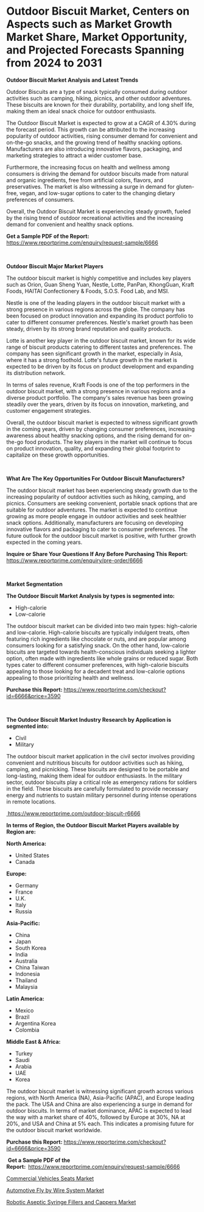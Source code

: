 <p><h1>Outdoor Biscuit Market, Centers on Aspects such as Market Growth Market Share, Market Opportunity, and Projected Forecasts Spanning from 2024 to 2031</h1></p><p><strong>Outdoor Biscuit Market Analysis and Latest Trends</strong></p>
<p><p>Outdoor Biscuits are a type of snack typically consumed during outdoor activities such as camping, hiking, picnics, and other outdoor adventures. These biscuits are known for their durability, portability, and long shelf life, making them an ideal snack choice for outdoor enthusiasts.</p><p>The Outdoor Biscuit Market is expected to grow at a CAGR of 4.30% during the forecast period. This growth can be attributed to the increasing popularity of outdoor activities, rising consumer demand for convenient and on-the-go snacks, and the growing trend of healthy snacking options. Manufacturers are also introducing innovative flavors, packaging, and marketing strategies to attract a wider customer base.</p><p>Furthermore, the increasing focus on health and wellness among consumers is driving the demand for outdoor biscuits made from natural and organic ingredients, free from artificial colors, flavors, and preservatives. The market is also witnessing a surge in demand for gluten-free, vegan, and low-sugar options to cater to the changing dietary preferences of consumers.</p><p>Overall, the Outdoor Biscuit Market is experiencing steady growth, fueled by the rising trend of outdoor recreational activities and the increasing demand for convenient and healthy snack options.</p></p>
<p><strong>Get a Sample PDF of the Report:&nbsp;</strong> <a href="https://www.reportprime.com/enquiry/request-sample/6666">https://www.reportprime.com/enquiry/request-sample/6666</a></p>
<p>&nbsp;</p>
<p><strong>Outdoor Biscuit Major Market Players</strong></p>
<p><p>The outdoor biscuit market is highly competitive and includes key players such as Orion, Guan Sheng Yuan, Nestle, Lotte, PanPan, KhongGuan, Kraft Foods, HAITAI Confectionery & Foods, S.O.S. Food Lab, and MSI. </p><p>Nestle is one of the leading players in the outdoor biscuit market with a strong presence in various regions across the globe. The company has been focused on product innovation and expanding its product portfolio to cater to different consumer preferences. Nestle's market growth has been steady, driven by its strong brand reputation and quality products.</p><p>Lotte is another key player in the outdoor biscuit market, known for its wide range of biscuit products catering to different tastes and preferences. The company has seen significant growth in the market, especially in Asia, where it has a strong foothold. Lotte's future growth in the market is expected to be driven by its focus on product development and expanding its distribution network.</p><p>In terms of sales revenue, Kraft Foods is one of the top performers in the outdoor biscuit market, with a strong presence in various regions and a diverse product portfolio. The company's sales revenue has been growing steadily over the years, driven by its focus on innovation, marketing, and customer engagement strategies.</p><p>Overall, the outdoor biscuit market is expected to witness significant growth in the coming years, driven by changing consumer preferences, increasing awareness about healthy snacking options, and the rising demand for on-the-go food products. The key players in the market will continue to focus on product innovation, quality, and expanding their global footprint to capitalize on these growth opportunities.</p></p>
<p>&nbsp;</p>
<p><strong>What Are The Key Opportunities For Outdoor Biscuit Manufacturers?</strong></p>
<p><p>The outdoor biscuit market has been experiencing steady growth due to the increasing popularity of outdoor activities such as hiking, camping, and picnics. Consumers are seeking convenient, portable snack options that are suitable for outdoor adventures. The market is expected to continue growing as more people engage in outdoor activities and seek healthier snack options. Additionally, manufacturers are focusing on developing innovative flavors and packaging to cater to consumer preferences. The future outlook for the outdoor biscuit market is positive, with further growth expected in the coming years.</p></p>
<p><strong>Inquire or Share Your Questions If Any Before Purchasing This Report:</strong> <a href="https://www.reportprime.com/enquiry/pre-order/6666">https://www.reportprime.com/enquiry/pre-order/6666</a></p>
<p>&nbsp;</p>
<p><strong>Market Segmentation</strong></p>
<p><strong>The Outdoor Biscuit Market Analysis by types is segmented into:</strong></p>
<p><ul><li>High-calorie</li><li>Low-calorie</li></ul></p>
<p><p>The outdoor biscuit market can be divided into two main types: high-calorie and low-calorie. High-calorie biscuits are typically indulgent treats, often featuring rich ingredients like chocolate or nuts, and are popular among consumers looking for a satisfying snack. On the other hand, low-calorie biscuits are targeted towards health-conscious individuals seeking a lighter option, often made with ingredients like whole grains or reduced sugar. Both types cater to different consumer preferences, with high-calorie biscuits appealing to those looking for a decadent treat and low-calorie options appealing to those prioritizing health and wellness.</p></p>
<p><strong>Purchase this Report:&nbsp;</strong><a href="https://www.reportprime.com/checkout?id=6666&price=3590">https://www.reportprime.com/checkout?id=6666&price=3590</a></p>
<p>&nbsp;</p>
<p><strong>The Outdoor Biscuit Market Industry Research by Application is segmented into:</strong></p>
<p><ul><li>Civil</li><li>Military</li></ul></p>
<p><p>The outdoor biscuit market application in the civil sector involves providing convenient and nutritious biscuits for outdoor activities such as hiking, camping, and picnicking. These biscuits are designed to be portable and long-lasting, making them ideal for outdoor enthusiasts. In the military sector, outdoor biscuits play a critical role as emergency rations for soldiers in the field. These biscuits are carefully formulated to provide necessary energy and nutrients to sustain military personnel during intense operations in remote locations.</p></p>
<p><a href="https://www.reportprime.com/outdoor-biscuit-r6666">&nbsp;https://www.reportprime.com/outdoor-biscuit-r6666</a></p>
<p><strong>In terms of Region, the Outdoor Biscuit Market Players available by Region are:</strong></p>
<p>
    <p> <strong> North America: </strong>
        <ul>
            <li>United States</li>
            <li>Canada</li>
        </ul>
        </p> 
    <p> <strong> Europe: </strong>
        <ul>
            <li>Germany</li>
            <li>France</li>
            <li>U.K.</li>
            <li>Italy</li>
            <li>Russia</li>
        </ul>
        </p> 
    <p> <strong> Asia-Pacific: </strong>
        <ul>
            <li>China</li>
            <li>Japan</li>
            <li>South Korea</li>
            <li>India</li>
            <li>Australia</li>
            <li>China Taiwan</li>
            <li>Indonesia</li>
            <li>Thailand</li>
            <li>Malaysia</li>
        </ul>
        </p> 
    <p> <strong> Latin America: </strong>
        <ul>
            <li>Mexico</li>
            <li>Brazil</li>
            <li>Argentina Korea</li>
            <li>Colombia</li>
        </ul>
        </p> 
    <p> <strong> Middle East & Africa: </strong>
        <ul>
            <li>Turkey</li>
            <li>Saudi</li>
            <li>Arabia</li>
            <li>UAE</li>
            <li>Korea</li>
        </ul>
    </p>
    </p>
<p><p>The outdoor biscuit market is witnessing significant growth across various regions, with North America (NA), Asia-Pacific (APAC), and Europe leading the pack. The USA and China are also experiencing a surge in demand for outdoor biscuits. In terms of market dominance, APAC is expected to lead the way with a market share of 40%, followed by Europe at 30%, NA at 20%, and USA and China at 5% each. This indicates a promising future for the outdoor biscuit market worldwide.</p></p>
<p><strong>Purchase this Report: </strong><a href="https://www.reportprime.com/checkout?id=6666&price=3590">https://www.reportprime.com/checkout?id=6666&price=3590</a></p>
<p>&nbsp;<strong>Get a Sample PDF of the Report:&nbsp;&nbsp;</strong><a href="https://www.reportprime.com/enquiry/request-sample/6666">https://www.reportprime.com/enquiry/request-sample/6666</a></p>
<p><strong></strong></p>
<p><p><a href="https://www.linkedin.com/pulse/commercial-vehicles-seats-market-size-share-amp-trends-analysis-ouace?trackingId=yNoUlzt0jrELj8A62%2F%2Bseg%3D%3D">Commercial Vehicles Seats Market</a></p><p><a href="https://www.linkedin.com/pulse/automotive-fly-wire-system-market-size-evaluating-its-trends-ph7fe?trackingId=x8%2BTqFDtCdOA5v%2FL6VHasg%3D%3D">Automotive Fly by Wire System Market</a></p><p><a href="https://www.linkedin.com/pulse/robotic-aseptic-syringe-fillers-cappers-market-size-growing-forecasted-nsutf?trackingId=Hqh0MNsgLre3B4qHkAYAbg%3D%3D">Robotic Aseptic Syringe Fillers and Cappers Market</a></p></p>